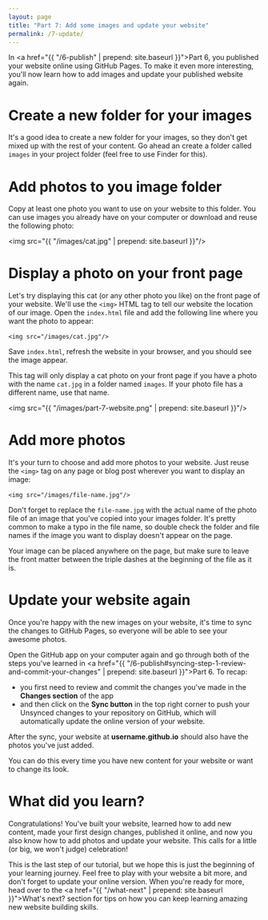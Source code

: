 ```yaml
---
layout: page
title: "Part 7: Add some images and update your website"
permalink: /7-update/
---
```


In <a href="{{ "/6-publish" | prepend: site.baseurl }}">Part 6</a>, you published your website online using GitHub Pages. To make it even more interesting, you'll now learn how to add images and update your published website again.

# Create a new folder for your images

It's a good idea to create a new folder for your images, so they don't get mixed up with the rest of your content. Go ahead an create a folder called `images` in your project folder (feel free to use Finder for this).

# Add photos to you image folder

Copy at least one photo you want to use on your website to this folder. You can use images you already have on your computer or download and reuse the following photo:

<img src="{{ "/images/cat.jpg" | prepend: site.baseurl }}"/>

# Display a photo on your front page

Let's try displaying this cat (or any other photo you like) on the front page of your website. We'll use the `<img>` HTML tag to tell our website the location of our image. Open the `index.html` file and add the following line where you want the photo to appear:

	<img src="/images/cat.jpg"/>

Save `index.html`, refresh the website in your browser, and you should see the image appear.

This tag will only display a cat photo on your front page if you have a photo with the name `cat.jpg` in a folder named `images`. If your photo file has a different name, use that name. 

<img src="{{ "/images/part-7-website.png" | prepend: site.baseurl }}"/>

# Add more photos

It's your turn to choose and add more photos to your website. Just reuse the `<img>` tag on any page or blog post wherever you want to display an image:

	<img src="/images/file-name.jpg"/> 

Don't forget to replace the `file-name.jpg` with the actual name of the photo file of an image that you've copied into your images folder. It's pretty common to make a typo in the file name, so double check the folder and file names if the image you want to display doesn't appear on the page.

<div class="hint">
Your image can be placed anywhere on the page, but make sure to leave the front matter between the triple dashes at the beginning of the file as it is.
</div>

# Update your website again

Once you're happy with the new images on your website, it's time to sync the changes to GitHub Pages, so everyone will be able to see your awesome photos. 

Open the GitHub app on your computer again and go through both of the steps you've learned in <a href="{{ "/6-publish#syncing-step-1-review-and-commit-your-changes" | prepend: site.baseurl }}">Part 6</a>. To recap:

- you first need to review and commit the changes you've made in the **Changes section** of the app
- and then click on the **Sync button** in the top right corner to push your Unsynced changes to your repository on GitHub, which will automatically update the online version of your website.

After the sync, your website at **username.github.io** should also have the photos you've just added. 

You can do this every time you have new content for your website or want to change its look.

# What did you learn?

Congratulations! You've built your website, learned how to add new content, made your first design changes, published it online, and now you also know how to add photos and update your website. This calls for a little (or big, we won't judge) celebration!

This is the last step of our tutorial, but we hope this is just the beginning of your learning journey. Feel free to play with your website a bit more, and don't forget to update your online version. When you're ready for more, head over to the <a href="{{ "/what-next" | prepend: site.baseurl }}">What's next?</a> section for tips on how you can keep learning amazing new website building skills. 
